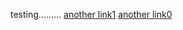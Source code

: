 testing.........
[another link1](test-blog/2022/09/29/test-post.html)
[another link0](_posts/2022-09-30-a-post.md)
